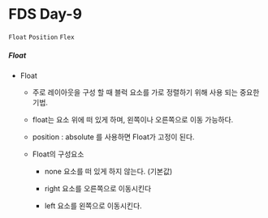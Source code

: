 # FDS Day-9

`Float` `Position` `Flex`

##### Float

- Float 
  - 주로 레이아웃을 구성 할 때 블럭 요소를 가로 정렬하기 위해 사용 되는 중요한 기법.
  
  - float는 요소 위에 떠 있게 하며, 왼쪽이나 오른쪽으로 이동 가능하다.

  - position : absolute  를 사용하면 Float가 고정이 된다.

  - Float의 구성요소 
    
    - none 요소를 떠 있게 하지 않는다. (기본값)

    - right 요소를 오른쪽으로 이동시킨다

    - left 요소를 왼쪽으로 이동시킨다.

